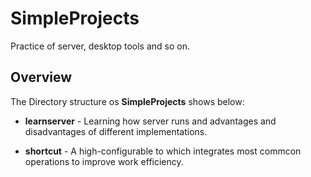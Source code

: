 # SimpleProjects
Practice of server, desktop tools and so on.

## Overview
The Directory structure os **SimpleProjects** shows below:

* **learnserver** - Learning how server runs and advantages and disadvantages of different implementations.

* **shortcut** - A high-configurable to which integrates most commcon operations to 
improve work efficiency.